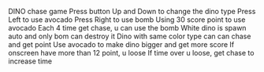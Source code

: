 DINO chase game
Press button Up and Down to change the dino type
Press Left to use avocado
Press Right to use bomb
Using 30 score point to use avocado 
Each 4 time get chase, u can use the bomb
White dino is spawn auto and only bom can destroy it
Dino with same color type can can chase and get point
Use avocado to make dino bigger and get more score
If onscreen have more than 12 point, u loose
If time over u loose, get chase to increase time
